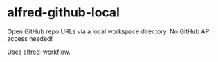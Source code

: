 # alfred-github-local

Open GitHub repo URLs via a local workspace directory. No GitHub API access needed!

Uses [alfred-workflow](https://github.com/deanishe/alfred-workflow).
